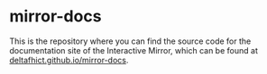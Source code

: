 # mirror-docs

This is the repository where you can find the source code for the documentation site of the Interactive Mirror, which can be found at [deltafhict.github.io/mirror-docs](http://deltafhict.github.io/mirror-docs).